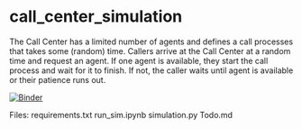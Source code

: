 # call_center_simulation

The Call Center has a limited number of agents and defines a call processes that takes some (random) time. 
Callers arrive at the Call Center at a random time and request an agent.
If one agent is available, they start the call process and wait for it to finish. 
If not, the caller waits until agent is available or their patience runs out.

[![Binder](https://mybinder.org/badge_logo.svg)](https://mybinder.org/v2/gh/kldarter/call_center_simulation/HEAD)

Files:
requirements.txt
run_sim.ipynb
simulation.py
Todo.md

